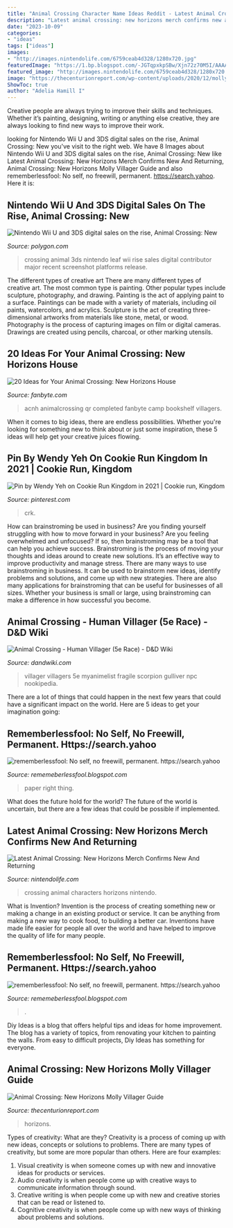 ```yaml
---
title: "Animal Crossing Character Name Ideas Reddit - Latest Animal Crossing: New Horizons Merch Confirms New And Returning"
description: "Latest animal crossing: new horizons merch confirms new and returning"
date: "2023-10-09"
categories:
- "ideas"
tags: ["ideas"]
images:
- "http://images.nintendolife.com/6759ceab4d328/1280x720.jpg"
featuredImage: "https://1.bp.blogspot.com/-JGTqpxkpSBw/Xjn72z70M5I/AAAAAAAAcUY/0qwb-tXAPf8z1JGu1WwUBCHjAFCougPfgCLcBGAsYHQ/s1600/Untitled285.png"
featured_image: "http://images.nintendolife.com/6759ceab4d328/1280x720.jpg"
image: "https://thecenturionreport.com/wp-content/uploads/2020/12/mollys-birthday.jpg"
ShowToc: true
author: "Adelia Hamill I"
---
```



Creative people are always trying to improve their skills and techniques. Whether it’s painting, designing, writing or anything else creative, they are always looking to find new ways to improve their work.

	

		
looking for Nintendo Wii U and 3DS digital sales on the rise, Animal Crossing: New you've visit to the right web. We have 8 Images about Nintendo Wii U and 3DS digital sales on the rise, Animal Crossing: New like Latest Animal Crossing: New Horizons Merch Confirms New And Returning, Animal Crossing: New Horizons Molly Villager Guide and also rememberlessfool: No self, no freewill, permanent. https://search.yahoo. Here it is:
		
    
## Nintendo Wii U And 3DS Digital Sales On The Rise, Animal Crossing: New

<img loading=lazy src="https://cdn.vox-cdn.com/thumbor/Fk6uZFutWdWnP4EZtnlrf2V2Yyc=/40x0:760x480/1200x800/filters:focal(40x0:760x480)/cdn.vox-cdn.com/uploads/chorus_image/image/12125287/animal-crossing-3ds-screenshot-flowers.0.jpg" onerror="this.onerror=null;this.src='https://tse3.mm.bing.net/th?id=OIP.YZAb5A4Ph0UT0bQObgPVjAHaE8&amp;pid=15.1';" alt="Nintendo Wii U and 3DS digital sales on the rise, Animal Crossing: New">

_Source: polygon.com_

>crossing animal 3ds nintendo leaf wii rise sales digital contributor major recent screenshot platforms release. 

	

The different types of creative art
There are many different types of creative art. The most common type is painting. Other popular types include sculpture, photography, and drawing.
Painting is the act of applying paint to a surface. Paintings can be made with a variety of materials, including oil paints, watercolors, and acrylics. Sculpture is the act of creating three-dimensional artworks from materials like stone, metal, or wood. Photography is the process of capturing images on film or digital cameras. Drawings are created using pencils, charcoal, or other marking utensils.

    
## 20 Ideas For Your Animal Crossing: New Horizons House

<img loading=lazy src="https://www.fanbyte.com/wp-content/uploads/2020/05/Animal-Crossing-New-Horizon-2.jpg?x31625&amp;x31625" onerror="this.onerror=null;this.src='https://tse4.mm.bing.net/th?id=OIP.Kmlf-jtK2OqRDZrRDHik3wHaEF&amp;pid=15.1';" alt="20 Ideas for Your Animal Crossing: New Horizons House">

_Source: fanbyte.com_

>acnh animalcrossing qr completed fanbyte camp bookshelf villagers. 

	

When it comes to big ideas, there are endless possibilities. Whether you're looking for something new to think about or just some inspiration, these 5 ideas will help get your creative juices flowing.

    
## Pin By Wendy Yeh On Cookie Run Kingdom In 2021 | Cookie Run, Kingdom

<img loading=lazy src="https://i.pinimg.com/736x/9c/b6/36/9cb636e698ad7cafbfb79bacad1861ea.jpg" onerror="this.onerror=null;this.src='https://tse2.mm.bing.net/th?id=OIP.dYCs6W59-b_xT1sqXghDpgHaFi&amp;pid=15.1';" alt="Pin by Wendy Yeh on Cookie Run Kingdom in 2021 | Cookie run, Kingdom">

_Source: pinterest.com_

>crk. 

	

How can brainstroming be used in business?
Are you finding yourself struggling with how to move forward in your business? Are you feeling overwhelmed and unfocused? If so, then brainstroming may be a tool that can help you achieve success. Brainstroming is the process of moving your thoughts and ideas around to create new solutions. It’s an effective way to improve productivity and manage stress.
There are many ways to use brainstroming in business. It can be used to brainstorm new ideas, identify problems and solutions, and come up with new strategies. There are also many applications for brainstroming that can be useful for businesses of all sizes. Whether your business is small or large, using brainstroming can make a difference in how successful you become.

    
## Animal Crossing - Human Villager (5e Race) - D&amp;D Wiki

<img loading=lazy src="https://www.dandwiki.com/w/images/f/fe/Boy_1_NH.png" onerror="this.onerror=null;this.src='https://tse4.mm.bing.net/th?id=OIP.RnZdSzoXEky9mZaW-3UeuQHaNG&amp;pid=15.1';" alt="Animal Crossing - Human Villager (5e Race) - D&amp;D Wiki">

_Source: dandwiki.com_

>villager villagers 5e myanimelist fragile scorpion gulliver npc nookipedia. 

	

There are a lot of things that could happen in the next few years that could have a significant impact on the world. Here are 5 ideas to get your imagination going: 

    
## Rememberlessfool: No Self, No Freewill, Permanent. Https://search.yahoo

<img loading=lazy src="https://1.bp.blogspot.com/-JGTqpxkpSBw/Xjn72z70M5I/AAAAAAAAcUY/0qwb-tXAPf8z1JGu1WwUBCHjAFCougPfgCLcBGAsYHQ/s1600/Untitled285.png" onerror="this.onerror=null;this.src='https://tse3.mm.bing.net/th?id=OIP.E0vpHRmWHzCtZhErewgyOgHaEK&amp;pid=15.1';" alt="rememberlessfool: No self, no freewill, permanent. https://search.yahoo">

_Source: rememeberlessfool.blogspot.com_

>paper right thing. 

	

What does the future hold for the world?
The future of the world is uncertain, but there are a few ideas that could be possible if implemented.

    
## Latest Animal Crossing: New Horizons Merch Confirms New And Returning

<img loading=lazy src="http://images.nintendolife.com/6759ceab4d328/1280x720.jpg" onerror="this.onerror=null;this.src='https://tse3.mm.bing.net/th?id=OIP.U7x0iGvD-ye8C4d8tiiBlwHaEK&amp;pid=15.1';" alt="Latest Animal Crossing: New Horizons Merch Confirms New And Returning">

_Source: nintendolife.com_

>crossing animal characters horizons nintendo. 

	

What is Invention?
Invention is the process of creating something new or making a change in an existing product or service. It can be anything from making a new way to cook food, to building a better car. Inventions have made life easier for people all over the world and have helped to improve the quality of life for many people.

    
## Rememberlessfool: No Self, No Freewill, Permanent. Https://search.yahoo

<img loading=lazy src="https://1.bp.blogspot.com/-FBm1Wp4ZEag/XhFOstyXYVI/AAAAAAAAb50/keWQxPVsxfgvOmJuFnu9vK1LR1VdOV7XgCLcBGAsYHQ/s1600/Untitled99.png" onerror="this.onerror=null;this.src='https://tse4.mm.bing.net/th?id=OIP.pbQ6dpe6kwW_zSz-1T4lHgHaEK&amp;pid=15.1';" alt="rememberlessfool: No self, no freewill, permanent. https://search.yahoo">

_Source: rememeberlessfool.blogspot.com_

>. 

	

Diy Ideas is a blog that offers helpful tips and ideas for home improvement. The blog has a variety of topics, from renovating your kitchen to painting the walls. From easy to difficult projects, Diy Ideas has something for everyone.

    
## Animal Crossing: New Horizons Molly Villager Guide

<img loading=lazy src="https://thecenturionreport.com/wp-content/uploads/2020/12/mollys-birthday.jpg" onerror="this.onerror=null;this.src='https://tse2.mm.bing.net/th?id=OIP.OcXEuB9m8F2uRZILcBVQbgHaEK&amp;pid=15.1';" alt="Animal Crossing: New Horizons Molly Villager Guide">

_Source: thecenturionreport.com_

>horizons. 

	

Types of creativity: What are they?
Creativity is a process of coming up with new ideas, concepts or solutions to problems. There are many types of creativity, but some are more popular than others. Here are four examples: 
1. Visual creativity is when someone comes up with new and innovative ideas for products or services.
2. Audio creativity is when people come up with creative ways to communicate information through sound.
3. Creative writing is when people come up with new and creative stories that can be read or listened to.
4. Cognitive creativity is when people come up with new ways of thinking about problems and solutions.

